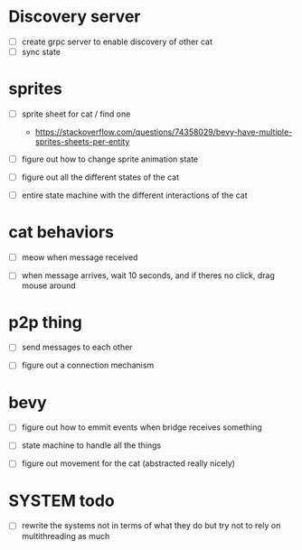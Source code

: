
# Discovery server
- [ ] create grpc server to enable discovery of other cat
- [ ] sync state

# sprites
- [ ] sprite sheet for cat / find one
    - https://stackoverflow.com/questions/74358029/bevy-have-multiple-sprites-sheets-per-entity

- [ ] figure out how to change sprite animation state
- [ ] figure out all the different states of the cat
- [ ] entire state machine with the different interactions of the cat


# cat behaviors
- [ ] meow when message received
- [ ] when message arrives, wait 10 seconds, and if theres no click, drag mouse around


# p2p thing
- [ ] send messages to each other
- [ ] figure out a connection mechanism


# bevy
- [ ] figure out how to emmit events when bridge receives something
- [ ] state machine to handle all the things
- [ ] figure out movement for the cat (abstracted really nicely)



# SYSTEM todo
- [ ] rewrite the systems not in terms of what they do but try not to 
rely on multithreading as much
